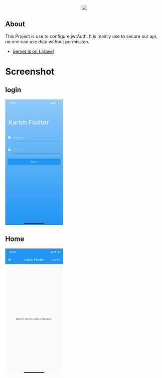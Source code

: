 <p align="center"><a href="http://karbh.com" target="_blank"><img src="http://karbh.com/images/logo-10.png"></a></p>

## About

This Project is use to configure jwtAuth.
It is mainly use to secure our api, no one can use data without permission. 

- [Server is on Laravel](https://github.com/Test-The-Thunder/laravel-jwt)

# Screenshot
## login
<img src="/images/1.jpeg" height="400em" />

## Home
<img src="/images/2.jpeg" height="400em" />
